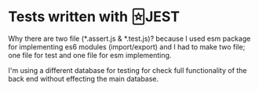 # Tests written with 🃟JEST

Why there are two file (*.assert.js & *.test.js)? because I used esm package for implementing es6 modules (import/export) and I had to make two file; one file for test and one file for esm implementing.

I'm using a different database for testing for check full functionality of the back end without effecting the main database. 
